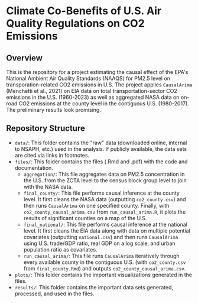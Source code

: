 # Climate Co-Benefits of U.S. Air Quality Regulations on CO2 Emissions

## Overview

This is the repository for a project estimating the causal effect of the EPA's National Ambient Air Quality Standards (NAAQS) for PM2.5 level on transporation-related CO2 emissions in U.S. The project applies `CausalArima` (Menchetti et al., 2021) on EIA data on total transportation-sector CO2 emissions in the U.S. (1960-2023) as well as aggregated NASA data on on-road CO2 emissions at the county level in the contiguous U.S. (1980-2017). The preliminary results look promising.

## Repository Structure

- `data/`: This folder contains the "raw" data (downloaded online, internal to NSAPH, etc.) used in the analysis. If publicly available, the data sets are cited via links in footnotes.
- `files/`: This folder contains the files (.Rmd and .pdf) with the code and documentation.
  - `aggregation/`: This file aggregates data on PM2.5 concentration in the U.S. from the ZCTA level to the census block group level to join with the NASA data.
  - `final_county/`: This file performs causal inference at the county level. It first cleans the NASA data (outputting `co2_county.csv`) and then runs `CausalArima` on one specified county. Finally, with `co2_county_causal_arima.csv` from `run_causal_arima.R`, it plots the results of significant counties on a map of the U.S.
  - `final_national/`: This file performs causal inference at the national level. It first cleans the EIA data along with data on multiple potential covariates (outputting `national.csv`) and then runs `CausalArima` using U.S. trade/GDP ratio, real GDP on a log scale, and urban population ratio as covariates.
  - `run_causal_arima/`: This file runs `CausalArima` iteratively through every available county in the contiguous U.S. (with `co2_county.csv` from `final_county.Rmd`) and outputs `co2_county_causal_arima.csv`.
- `plots/`: This folder contains the important visualizations generated in the files.
- `results/`: This folder contains the important data sets generated, processed, and used in the files.
